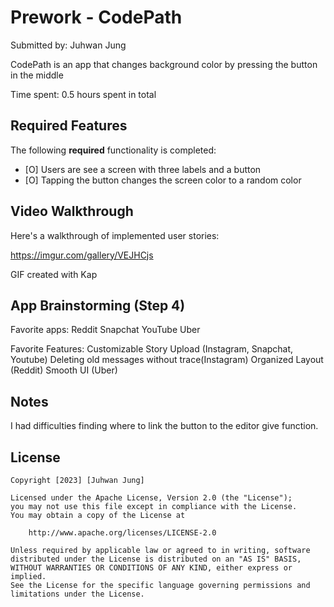 # Prework - CodePath

Submitted by: Juhwan Jung

CodePath is an app that changes background color by pressing the button in the middle

Time spent: 0.5 hours spent in total

## Required Features

The following **required** functionality is completed:

- [O] Users are see a screen with three labels and a button
- [O] Tapping the button changes the screen color to a random color
 
## Video Walkthrough

Here's a walkthrough of implemented user stories:

https://imgur.com/gallery/VEJHCjs

<!-- Kap -->
GIF created with Kap

## App Brainstorming (Step 4)

Favorite apps:
Reddit
Snapchat
YouTube
Uber

Favorite Features:
Customizable Story Upload (Instagram, Snapchat, Youtube)
Deleting old messages without trace(Instagram)
Organized Layout (Reddit)
Smooth UI (Uber)
 
## Notes

I had difficulties finding where to link the button to the editor give function.

## License

    Copyright [2023] [Juhwan Jung]

    Licensed under the Apache License, Version 2.0 (the "License");
    you may not use this file except in compliance with the License.
    You may obtain a copy of the License at

        http://www.apache.org/licenses/LICENSE-2.0

    Unless required by applicable law or agreed to in writing, software
    distributed under the License is distributed on an "AS IS" BASIS,
    WITHOUT WARRANTIES OR CONDITIONS OF ANY KIND, either express or implied.
    See the License for the specific language governing permissions and
    limitations under the License.
